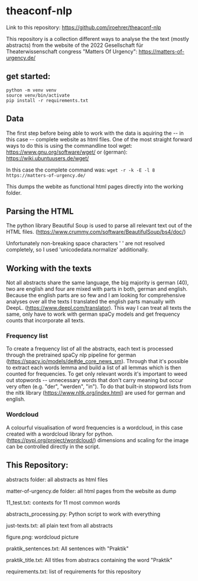 # theaconf-nlp
Link to this repository: https://github.com/iroehrer/theaconf-nlp


This repository is a collection different ways to analyse the the text (mostly abstracts) from the website of the 2022 Gesellschaft für Theaterwissenschaft congress "Matters Of Urgency": https://matters-of-urgency.de/

## get started:
```
python -m venv venv
source venv/bin/activate
pip install -r requirements.txt
```

## Data

The first step before being able to work with the data is aquiring the -- in this case -- complete website as html files. One of the most straight forward ways to do this is using the commandline tool wget: https://www.gnu.org/software/wget/ or (german): https://wiki.ubuntuusers.de/wget/

In this case the complete command was: `wget -r -k -E -l 8 https://matters-of-urgency.de/`

This dumps the webite as functional html pages directly into the working folder.

## Parsing the HTML

The python library Beautiful Soup is used to parse all relevant text out of the HTML files. (https://www.crummy.com/software/BeautifulSoup/bs4/doc/)

Unfortunately non-breaking space characters '&nbsp;' are not resolved completely, so I used 'unicodedata.normalize' additionally.

## Working with the texts

Not all abstracts share the same language, the big majority is german (40), two are english and four are mixed with parts in both, german and english. Because the english parts are so few and I am looking for comprehensive analyses over all the texts I translated the english parts manually with DeepL. (https://www.deepl.com/translator). This way I can treat all texts the same, only have to work with german spaCy models and get frequency counts that incorporate all texts.

### Frequency list

To create a frequency list of all the abstracts, each text is processed through the pretrained spaCy nlp pipeline for german (https://spacy.io/models/de#de_core_news_sm). Through that it's possible to extract each words lemma and build a list of all lemmas which is then counted for frequencies. To get only relevant words it's important to weed out stopwords -- unnecessary words that don't carry meaning but occur very often (e.g. "der", "werden", "in"). To do that built-in stopword lists from the nltk library (https://www.nltk.org/index.html) are used for german and english. 

### Wordcloud

A colourful visualisation of word frequencies is a wordcloud, in this case created with a wordcloud library for python. (https://pypi.org/project/wordcloud/) dimensions and scaling for the image can be controlled directly in the script.

## This Repository:

abstracts folder: all abstracts as html files

matter-of-urgency.de folder: all html pages from the website as dump

11_test.txt: contexts for 11 most common words

abstracts_processing.py: Python script to work with everything

just-texts.txt: all plain text from all abstracts

figure.png: wordcloud picture

praktik_sentences.txt: All sentences with "Praktik"

praktik_title.txt: All titles from abstracs containing the word "Praktik" 

requirements.txt: list of requirements for this repository

